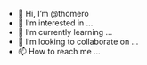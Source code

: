 - 👋 Hi, I’m @thomero
- 👀 I’m interested in ...
- 🌱 I’m currently learning ...
- 💞️ I’m looking to collaborate on ...
- 📫 How to reach me ...

<!---
thomero/thomero is a ✨ special ✨ repository because its `README.md` (this file) appears on your GitHub profile.
You can click the Preview link to take a look at your changes.
--->

